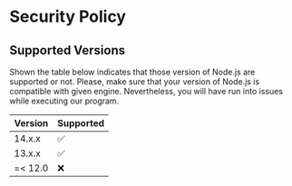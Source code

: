 # Security Policy

## Supported Versions

Shown the table below indicates that those version of Node.js are supported or not. Please, make sure that your version
of Node.js is compatible with given engine. Nevertheless, you will have run into issues while executing our program. 

| Version | Supported          |
| ------- | ------------------ |
| 14.x.x  | :white_check_mark: |
| 13.x.x  | :white_check_mark: |
| =< 12.0 | :x:                |

